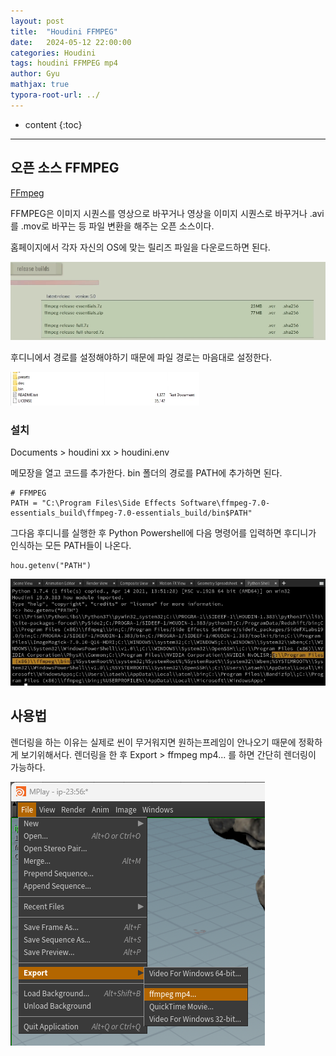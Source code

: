 ```yaml
---
layout: post
title:  "Houdini FFMPEG"
date:   2024-05-12 22:00:00
categories: Houdini
tags: houdini FFMPEG mp4
author: Gyu
mathjax: true
typora-root-url: ../
---
```


* content
{:toc}

---
## 오픈 소스 FFMPEG

[FFmpeg](https://ffmpeg.org/)

FFMPEG은 이미지 시퀀스를 영상으로 바꾸거나 영상을 이미지 시퀀스로 바꾸거나 .avi를 .mov로 바꾸는 등 파일 변환을 해주는 오픈 소스이다.

홈페이지에서 각자 자신의 OS에 맞는 릴리즈 파일을 다운로드하면 된다.

![ffmpeg](/assets/images/2024-05-12-houdini-FFMPEG/ffmpeg.png)

후디니에서 경로를 설정해야하기 때문에 파일 경로는 마음대로 설정한다.

![ffmpeg2](/assets/images/2024-05-12-houdini-FFMPEG/ffmpeg2.png)

### 설치

Documents > houdini xx > houdini.env

메모장을 열고 코드를 추가한다.
bin 폴더의 경로를 PATH에 추가하면 된다.

```
# FFMPEG
PATH = "C:\Program Files\Side Effects Software\ffmpeg-7.0-essentials_build\ffmpeg-7.0-essentials_build/bin$PATH"
```



그다음 후디니를 실행한 후 Python Powershell에 다음 명령어를 입력하면 후디니가 인식하는 모든 PATH들이 나온다.

```
hou.getenv("PATH")
```

![ffmpeg3](/assets/images/2024-05-12-houdini-FFMPEG/ffmpeg3.png)

## 사용법

렌더링을 하는 이유는 실제로 씬이 무거워지면 원하는프레임이 안나오기 때문에 정확하게 보기위해서다.
렌더링을 한 후 Export > ffmpeg mp4... 를 하면 간단히 렌더링이 가능하다.

![image-20240616235655240](/assets/images/2024-05-12-houdini-FFMPEG/image-20240616235655240.png)
